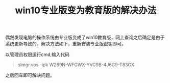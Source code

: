 ﻿---
layout: post
title: win10专业版变为教育版的解决办法
category: 技术
description: 电脑小问题
---
偶然发现电脑的操作系统由专业版变成了win10教育版，网上查询之后确定是由于系统更新导致的。解决方法如下，重新安装专业版密钥即可。

以管理员权限运行cmd,输入代码 

>slmgr.vbs -ipk W269N-WFGWX-YVC9B-4J6C9-T83GX 

之后回车即可解决问题。